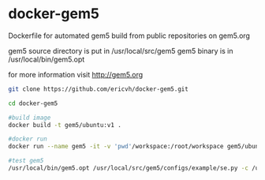 docker-gem5
===========

Dockerfile for automated gem5 build from public repositories on gem5.org

gem5 source directory is put in /usr/local/src/gem5
gem5 binary is in /usr/local/bin/gem5.opt

for more information visit http://gem5.org

```Bash
git clone https://github.com/ericvh/docker-gem5.git

cd docker-gem5

#build image
docker build -t gem5/ubuntu:v1 .

#docker run
docker run --name gem5 -it -v 'pwd'/workspace:/root/workspace gem5/ubuntu:v1 bash

#test gem5
/usr/local/bin/gem5.opt /usr/local/src/gem5/configs/example/se.py -c /usr/local/src/gem5/tests/test-progs/hello/bin/x86/linux/hello
```

